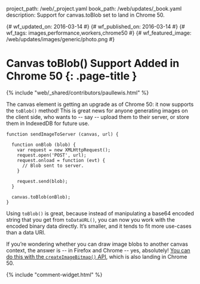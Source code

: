 project_path: /web/_project.yaml
book_path: /web/updates/_book.yaml
description: Support for canvas.toBlob set to land in Chrome 50.

{# wf_updated_on: 2016-03-14 #}
{# wf_published_on: 2016-03-14 #}
{# wf_tags: images,performance,workers,chrome50 #}
{# wf_featured_image: /web/updates/images/generic/photo.png #}

# Canvas toBlob() Support Added in Chrome 50 {: .page-title }

{% include "web/_shared/contributors/paullewis.html" %}



The canvas element is getting an upgrade as of Chrome 50: it now supports the `toBlob()` method! This is great news for anyone generating images on the client side, who wants to -- say -- upload them to their server, or store them in IndexedDB for future use.


    function sendImageToServer (canvas, url) {
    
      function onBlob (blob) {
        var request = new XMLHttpRequest();
        request.open('POST', url);
        request.onload = function (evt) {
          // Blob sent to server.
        }
    
        request.send(blob);
      }
    
      canvas.toBlob(onBlob);
    }
    

Using `toBlob()` is great, because instead of manipulating a base64 encoded string that you get from `toDataURL()`, you can now you work with the encoded binary data directly. It’s smaller, and it tends to fit more use-cases than a data URI.

If you’re wondering whether you can draw image blobs to another canvas context, the answer is -- in Firefox and Chrome -- yes, absolutely! [You can do this with the `createImageBitmap()` API](./createimagebitmap-in-chrome-50), which is also landing in Chrome 50.


{% include "comment-widget.html" %}
